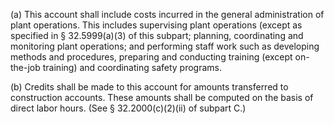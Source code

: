 (a) This account shall include costs incurred in the general administration of plant operations. This includes supervising plant operations (except as specified in § 32.5999(a)(3) of this subpart; planning, coordinating and monitoring plant operations; and performing staff work such as developing methods and procedures, preparing and conducting training (except on-the-job training) and coordinating safety programs.

(b) Credits shall be made to this account for amounts transferred to construction accounts. These amounts shall be computed on the basis of direct labor hours. (See § 32.2000(c)(2)(ii) of subpart C.)

